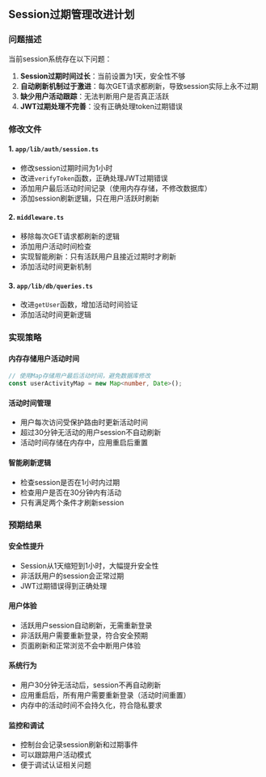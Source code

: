 
## Session过期管理改进计划

### 问题描述

当前session系统存在以下问题：
1. **Session过期时间过长**：当前设置为1天，安全性不够
2. **自动刷新机制过于激进**：每次GET请求都刷新，导致session实际上永不过期
3. **缺少用户活动跟踪**：无法判断用户是否真正活跃
4. **JWT过期处理不完善**：没有正确处理token过期错误

### 修改文件

#### 1. `app/lib/auth/session.ts`
- 修改session过期时间为1小时
- 改进`verifyToken`函数，正确处理JWT过期错误
- 添加用户最后活动时间记录（使用内存存储，不修改数据库）
- 添加session刷新逻辑，只在用户活跃时刷新

#### 2. `middleware.ts`
- 移除每次GET请求都刷新的逻辑
- 添加用户活动时间检查
- 实现智能刷新：只有活跃用户且接近过期时才刷新
- 添加活动时间更新机制

#### 3. `app/lib/db/queries.ts`
- 改进`getUser`函数，增加活动时间验证
- 添加活动时间更新逻辑

### 实现策略

#### 内存存储用户活动时间
```typescript
// 使用Map存储用户最后活动时间，避免数据库修改
const userActivityMap = new Map<number, Date>();
```

#### 活动时间管理
- 用户每次访问受保护路由时更新活动时间
- 超过30分钟无活动的用户session不自动刷新
- 活动时间存储在内存中，应用重启后重置

#### 智能刷新逻辑
- 检查session是否在1小时内过期
- 检查用户是否在30分钟内有活动
- 只有满足两个条件才刷新session

### 预期结果

#### 安全性提升
- Session从1天缩短到1小时，大幅提升安全性
- 非活跃用户的session会正常过期
- JWT过期错误得到正确处理

#### 用户体验
- 活跃用户session自动刷新，无需重新登录
- 非活跃用户需要重新登录，符合安全预期
- 页面刷新和正常浏览不会中断用户体验

#### 系统行为
- 用户30分钟无活动后，session不再自动刷新
- 应用重启后，所有用户需要重新登录（活动时间重置）
- 内存中的活动时间不会持久化，符合隐私要求

#### 监控和调试
- 控制台会记录session刷新和过期事件
- 可以跟踪用户活动模式
- 便于调试认证相关问题
